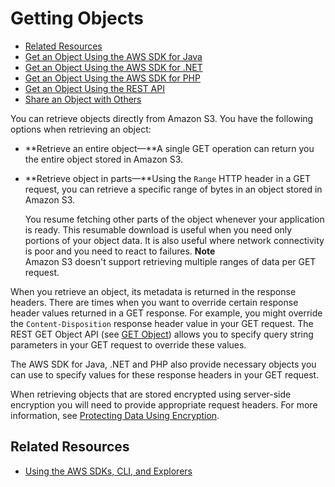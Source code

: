 # Getting Objects<a name="GettingObjectsUsingAPIs"></a>


+ [Related Resources](#RelatedResources013)
+ [Get an Object Using the AWS SDK for Java](RetrievingObjectUsingJava.md)
+ [Get an Object Using the AWS SDK for \.NET](RetrievingObjectUsingNetSDK.md)
+ [Get an Object Using the AWS SDK for PHP](RetrieveObjSingleOpPHP.md)
+ [Get an Object Using the REST API](RetrieveObjSingleOpREST.md)
+ [Share an Object with Others](ShareObjectPreSignedURL.md)

 You can retrieve objects directly from Amazon S3\. You have the following options when retrieving an object: 

+ **Retrieve an entire object—**A single GET operation can return you the entire object stored in Amazon S3\. 

+ **Retrieve object in parts—**Using the `Range` HTTP header in a GET request, you can retrieve a specific range of bytes in an object stored in Amazon S3\. 

  You resume fetching other parts of the object whenever your application is ready\. This resumable download is useful when you need only portions of your object data\. It is also useful where network connectivity is poor and you need to react to failures\.
**Note**  
Amazon S3 doesn't support retrieving multiple ranges of data per GET request\.

 When you retrieve an object, its metadata is returned in the response headers\. There are times when you want to override certain response header values returned in a GET response\. For example, you might override the `Content-Disposition` response header value in your GET request\. The REST GET Object API \(see [GET Object](http://docs.aws.amazon.com/AmazonS3/latest/API/RESTObjectGET.html)\) allows you to specify query string parameters in your GET request to override these values\. 

The AWS SDK for Java, \.NET and PHP also provide necessary objects you can use to specify values for these response headers in your GET request\. 

When retrieving objects that are stored encrypted using server\-side encryption you will need to provide appropriate request headers\. For more information, see [Protecting Data Using Encryption](UsingEncryption.md)\.

## Related Resources<a name="RelatedResources013"></a>

+ [Using the AWS SDKs, CLI, and Explorers](UsingAWSSDK.md)